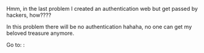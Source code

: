 Hmm, in the last problem I created an authentication web but get passed by hackers, how????

In this problem there will be no authentication hahaha, no one can get my beloved treasure anymore.

Go to: <url>:<port>